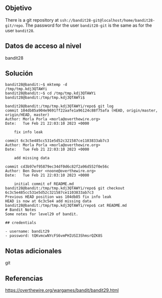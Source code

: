 ## Objetivo
There is a git repository at `ssh://bandit28-git@localhost/home/bandit28-git/repo`. The password for the user `bandit28-git` is the same as for the user `bandit28`.

## Datos de acceso al nivel
bandit28

## Solución

```
bandit28@bandit:~$ mktemp -d
/tmp/tmp.kdj3QTAWYi
bandit28@bandit:~$ cd /tmp/tmp.kdj3QTAWYi
bandit28@bandit:/tmp/tmp.kdj3QTAWYi$

bandit28@bandit:/tmp/tmp.kdj3QTAWYi/repo$ git log
commit 104db85a904e9691ff22aafe1a96124c88f75afa (HEAD, origin/master, origin/HEAD, master)
Author: Morla Porla <morla@overthewire.org>
Date:   Tue Feb 21 22:03:10 2023 +0000

    fix info leak

commit 6c3c5e485cc531e5d52c321587ce1103833ab7c3
Author: Morla Porla <morla@overthewire.org>
Date:   Tue Feb 21 22:03:10 2023 +0000

    add missing data

commit cd3b97ef95879ec34df0d6c82f2a96d552f0e56c
Author: Ben Dover <noone@overthewire.org>
Date:   Tue Feb 21 22:03:10 2023 +0000

    initial commit of README.md
bandit28@bandit:/tmp/tmp.kdj3QTAWYi/repo$ git checkout 6c3c5e485cc531e5d52c321587ce1103833ab7c3
Previous HEAD position was 104db85 fix info leak
HEAD is now at 6c3c5e4 add missing data
bandit28@bandit:/tmp/tmp.kdj3QTAWYi/repo$ cat README.md
# Bandit Notes
Some notes for level29 of bandit.

## credentials

- username: bandit29
- password: tQKvmcwNYcFS6vmPHIUSI3ShmsrQZK8S
```

## Notas adicionales
git

## Referencias
https://overthewire.org/wargames/bandit/bandit29.html